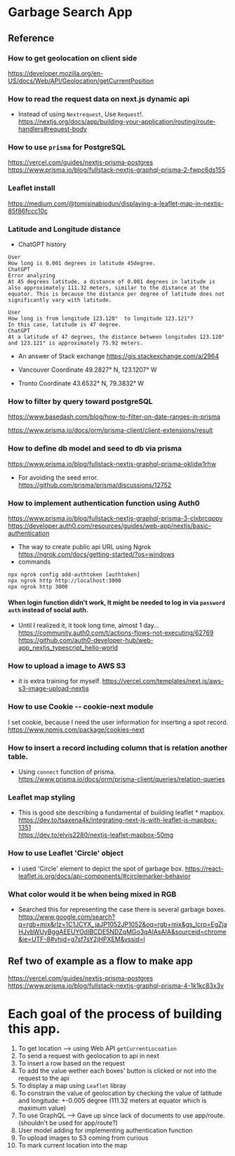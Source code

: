 # Garbage Search App

## Reference

### How to get geolocation on client side
https://developer.mozilla.org/en-US/docs/Web/API/Geolocation/getCurrentPosition  

### How to read the request data on next.js dynamic api
- Instead of using `Nextrequest`, Use `Request`!.
https://nextjs.org/docs/app/building-your-application/routing/route-handlers#request-body

### How to use `prisma` for PostgreSQL
https://vercel.com/guides/nextjs-prisma-postgres  
https://www.prisma.io/blog/fullstack-nextjs-graphql-prisma-2-fwpc6ds155  

### Leaflet install
https://medium.com/@tomisinabiodun/displaying-a-leaflet-map-in-nextjs-85f86fccc10c  

### Latitude and Longitude distance
- ChatGPT history
```
User
How long is 0.001 degrees in latitude 45degree.
ChatGPT
Error analyzing
At 45 degrees latitude, a distance of 0.001 degrees in latitude is also approximately 111.32 meters, similar to the distance at the equator. This is because the distance per degree of latitude does not significantly vary with latitude. ​​

User
How long is from longitude 123.120°  to longitude 123.121°?
In this case, latitude is 47 degree.
ChatGPT
At a latitude of 47 degrees, the distance between longitudes 123.120° and 123.121° is approximately 75.92 meters. ​
```
- An answer of Stack exchange
https://gis.stackexchange.com/a/2964  

- Vancouver Coordinate
49.2827° N, 123.1207° W
- Tronto Coordinate
43.6532° N, 79.3832° W  



### How to filter by query toward postgreSQL
https://www.basedash.com/blog/how-to-filter-on-date-ranges-in-prisma

https://www.prisma.io/docs/orm/prisma-client/client-extensions/result


### How to define db model and seed to db via prisma
https://www.prisma.io/blog/fullstack-nextjs-graphql-prisma-oklidw1rhw
- For avoiding the seed error.
https://github.com/prisma/prisma/discussions/12752  


### How to implement authentication function using Auth0
https://www.prisma.io/blog/fullstack-nextjs-graphql-prisma-3-clxbrcqppv  
https://developer.auth0.com/resources/guides/web-app/nextjs/basic-authentication  

- The way to create public api URL using Ngrok
https://ngrok.com/docs/getting-started/?os=windows  
- commands
```
npx ngrok config add-authtoken [authtoken]
npx ngrok http http://localhost:3000  
npx ngrok http 3000
```

#### When login function didn't work, It might be needed to log in via `password auth` instead of social auth.
- Until I realized it, it took long time, almost 1 day...
https://community.auth0.com/t/actions-flows-not-executing/62769  
https://github.com/auth0-developer-hub/web-app_nextjs_typescript_hello-world  


### How to upload a image to AWS S3
- it is extra training for myself.
https://vercel.com/templates/next.js/aws-s3-image-upload-nextjs  


### How to use Cookie -- cookie-next module
I set cookie, because I need the user information
for inserting a spot record.  
https://www.npmjs.com/package/cookies-next  


### How to insert a record including column that is relation another table.
- Using `connect` function of prisma.
https://www.prisma.io/docs/orm/prisma-client/queries/relation-queries  


### Leaflet map styling
- This is good site describing a fundamental of building leaflet * mapbox.
https://dev.to/tsaxena4k/integrating-next-js-with-leaflet-js-mapbox-1351  
https://dev.to/elvis2280/nextjs-leaflet-mapbox-50mg  

### How to use Leaflet 'Circle' object
- I used 'Circle' element to depict the spot of garbage box.
https://react-leaflet.js.org/docs/api-components/#circlemarker-behavior  


### What color would it be when being mixed in RGB
- Searched this for representing the case there is several garbage boxes.
https://www.google.com/search?q=rgb+mix&rlz=1C1JCYX_jaJP1052JP1052&oq=rgb+mix&gs_lcrp=EgZjaHJvbWUyBggAEEUYOdIBCDE5NDZqMGo3qAIAsAIA&sourceid=chrome&ie=UTF-8#vhid=g7sf7sY2jHPXEM&vssid=l  


## Ref two of example as a flow to make app
https://vercel.com/guides/nextjs-prisma-postgres  
https://www.prisma.io/blog/fullstack-nextjs-graphql-prisma-4-1k1kc83x3v  

# Each goal of the process of building this app.
1. To get location --> using Web API `getCurrentLocoation`
2. To send a request with geolocation to api in next
3. To insert a row based on the request
4. To add the value wether each boxes' button is clicked or not into the request to the api
5. To display a map using `Leaflet` libray
6. To constrain the value of geolocation by checking the value of latitude and longitude: +-0.005 degree (111.32 meters at equator which is maximum value)
7. To use GraphQL --> Gave up since lack of documents to use app/route.(shouldn't be used for app/route?)
7. User model adding for implementing authentication function
8. To upload images to S3 coming from curious
9. To mark current location into the map
